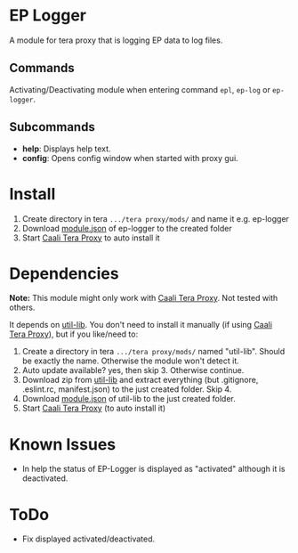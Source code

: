# EP Logger

A module for tera proxy that is logging EP data to log files.

## Commands

Activating/Deactivating module when entering command ``epl``, ``ep-log`` or ``ep-logger``.

## Subcommands
- **help**: Displays help text.
- **config**: Opens config window when started with proxy gui.

# Install

1. Create directory in tera ``.../tera proxy/mods/`` and name it e.g. ep-logger
2. Download [module.json][4] of ep-logger to the created folder
3. Start [Caali Tera Proxy][5] to auto install it

# Dependencies

**Note:** This module might only work with [Caali Tera Proxy][5]. Not tested with others.

It depends on [util-lib][3]. You don't need to install it manually (if using [Caali Tera Proxy][5]),
but if you like/need to:
1. Create a directory in tera ``.../tera proxy/mods/`` named "util-lib". Should be exactly the name. Otherwise the module won't detect it.
2. Auto update available? yes, then skip 3. Otherwise continue.
3. Download zip from [util-lib][7] and extract everything (but .gitignore, .eslint.rc, manifest.json) to the just created folder. Skip 4.
4. Download [module.json][6] of util-lib to the just created folder.
5. Start [Caali Tera Proxy][5] (to auto install it)

# Known Issues

- In help the status of EP-Logger is displayed as "activated" although it is deactivated.

# ToDo

- Fix displayed activated/deactivated.


[1]: #todo "~89% of the real soft cap"
[2]: #todo "source for ep exp like \"Island of Dawn\""
[3]: https://github.com/aurelius88/util-lib/
[4]: https://raw.githubusercontent.com/aurelius88/ep-logger/master/module.json
[5]: https://github.com/caali-hackerman/tera-proxy
[6]: https://raw.githubusercontent.com/aurelius88/util-lib/master/module.json
[7]: https://github.com/aurelius88/util-lib/archive/master.zip
